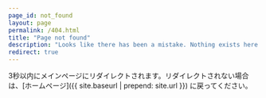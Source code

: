 ```yaml
---
page_id: not_found
layout: page
permalink: /404.html
title: "Page not found"
description: "Looks like there has been a mistake. Nothing exists here."
redirect: true
---
```


3秒以内にメインページにリダイレクトされます。リダイレクトされない場合は、[ホームページ]({{ site.baseurl | prepend: site.url }}) に戻ってください。
